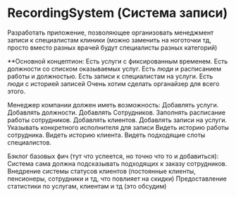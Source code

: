 # RecordingSystem (Система записи)

Разработать приложение, позволяющее организовать менеджмент записи к специалистам клиники (можно заменить на ноготочки тд, просто вместо разных врачей будут специалисты разных категорий)

**Основной концептион:
Есть услуги с фиксированным временем.
Есть должности со списком оказываемых услуг.
Есть люди и расписанием работы и должностью.
Есть записи к специалистам на услуги.
Есть люди с историей записей
Очень хотим сделать органайзер для всего этого.

Менеджер компании должен иметь возможность:
Добавлять услуги.
Добавлять должности.
Добавлять Сотрудников.
Заполнять расписание работы сотрудников.
Добавлять клиентов.
Добавлять записи на услуги.
Указывать конкретного исполнителя для записи
Видеть историю работы сотрудника.
Видеть историю клиента.
Видеть подходящие слоты специалистов.

Бэклог базовых фич (тут что успеется, но точно что то и добавиться):
Система сама должна подсказывать подходящих к заказу сотрудников.
Внедрение системы статусов клиентов (постоянные клиенты, пенсионеры, сотрудники и тд, что повлияет на скидки)
Предоставление статистики по услугам, клиентам и тд (это обсудим) 
